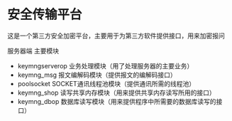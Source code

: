 # 安全传输平台

这是一个第三方安全加密平台，主要用于为第三方软件提供接口，用来加密报问

服务器端 主要模块
- keymngserverop	业务处理模块（用了处理服务器的主要业务）
- keymng_msg		报文编解码模块（提供报文的编解码接口）
- poolsocket		SOCKET通讯线程池模块（提供通讯所需的线程池）
- keymng_shop		读写共享内存模块（用来提供共享内存读写所用的接口）
- keymng_dbop		数据库读写模块（用来提供程序中所需要的数据库读写的接口）
